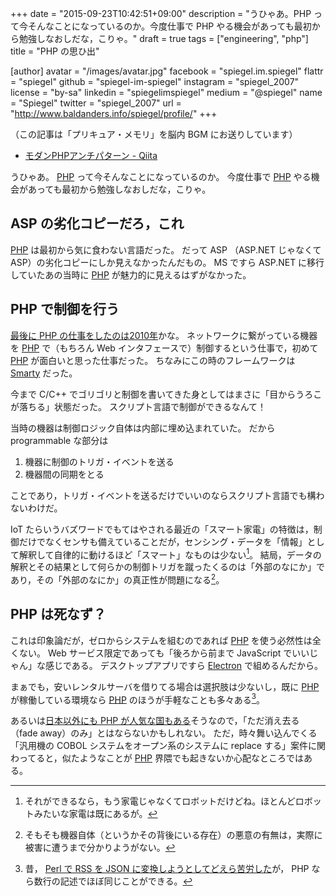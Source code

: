 +++
date = "2015-09-23T10:42:51+09:00"
description = "うひゃあ。PHP って今そんなことになっているのか。今度仕事で PHP やる機会があっても最初から勉強しなおしだな，こりゃ。"
draft = true
tags = ["engineering", "php"]
title = "PHP の思ひ出"

[author]
  avatar = "/images/avatar.jpg"
  facebook = "spiegel.im.spiegel"
  flattr = "spiegel"
  github = "spiegel-im-spiegel"
  instagram = "spiegel_2007"
  license = "by-sa"
  linkedin = "spiegelimspiegel"
  medium = "@spiegel"
  name = "Spiegel"
  twitter = "spiegel_2007"
  url = "http://www.baldanders.info/spiegel/profile/"
+++

（この記事は「プリキュア・メモリ」を脳内 BGM にお送りしています）

- [モダンPHPアンチパターン - Qiita](http://qiita.com/tadsan/items/157969b338fd8b782b21)

うひゃあ。
[PHP] って今そんなことになっているのか。
今度仕事で [PHP] やる機会があっても最初から勉強しなおしだな，こりゃ。

## ASP の劣化コピーだろ，これ

[PHP] は最初から気に食わない言語だった。
だって ASP （ASP.NET じゃなくて ASP）の劣化コピーにしか見えなかったんだもの。
MS ですら ASP.NET に移行していたあの当時に [PHP] が魅力的に見えるはずがなかった。

## PHP で制御を行う

[最後に PHP の仕事をしたのは2010年](http://www.baldanders.info/spiegel/log2/000481.shtml)かな。
ネットワークに繋がっている機器を [PHP] で（もちろん Web インタフェースで）制御するという仕事で，初めて [PHP] が面白いと思った仕事だった。
ちなみにこの時のフレームワークは [Smarty](http://www.smarty.net/) だった。

今まで C/C++ でゴリゴリと制御を書いてきた身としてはまさに「目からうろこが落ちる」状態だった。
スクリプト言語で制御ができるなんて！

当時の機器は制御ロジック自体は内部に埋め込まれていた。
だから programmable な部分は

1. 機器に制御のトリガ・イベントを送る
1. 機器間の同期をとる

ことであり，トリガ・イベントを送るだけでいいのならスクリプト言語でも構わないわけだ。

IoT たらいうバズワードでもてはやされる最近の「スマート家電」の特徴は，制御だけでなくセンサも備えていることだが，センシング・データを「情報」として解釈して自律的に動けるほど「スマート」なものは少ない[^a]。
結局，データの解釈とその結果として何らかの制御トリガを蹴ったくるのは「外部のなにか」であり，その「外部のなにか」の真正性が問題になる[^b]。

[^a]: それができるなら，もう家電じゃなくてロボットだけどね。ほとんどロボットみたいな家電は既にあるが。
[^b]: そもそも機器自体（というかその背後にいる存在）の悪意の有無は，実際に被害に遭うまで分かりようがない。

## PHP は死なず？

これは印象論だが，ゼロからシステムを組むのであれば [PHP] を使う必然性は全くない。
Web サービス限定であっても「後ろから前まで JavaScript でいいじゃん」な感じである。
デスクトップアプリですら [Electron](http://electron.atom.io/) で組めるんだから。

まぁでも，安いレンタルサーバを借りてる場合は選択肢は少ないし，既に [PHP] が稼働している環境なら [PHP] のほうが手軽なことも多々ある[^c]。

[^c]: 昔， [Perl で RSS を JSON に変換しようとしてどえら苦労した](http://www.baldanders.info/spiegel/log2/000236.shtml)が， PHP なら数行の記述でほぼ同じことができる。

あるいは[日本以外にも PHP が人気な国もある](http://qiita.com/naru0504/items/9bd56998a187d101a777)そうなので，「ただ消え去る（fade away）のみ」とはならないかもしれない。
ただ，時々舞い込んでくる「汎用機の COBOL システムをオープン系のシステムに replace する」案件に関わってると，似たようなことが [PHP] 界隈でも起きないか心配なところではある。

[PHP]: https://secure.php.net/ "PHP: Hypertext Preprocessor"
